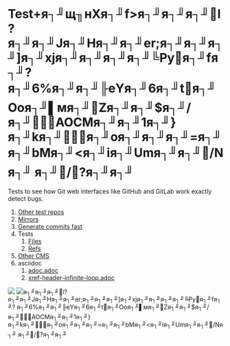 # Test+я┐╜щ╖нXя┐╜f>я┐╜я┐╜я┐╜l?я┐╜я┐╜Jя┐╜Hя┐╜я┐╜er;я┐╜я┐╜я┐╜]я┐╜xjя┐╜я┐╜я┐╜я┐╜╚Рyя┐╜fя┐╜? я┐╜6%я┐╜я┐╜╟еYя┐╜6я┐╜tя┐╜Ooя┐╜▌мя┐╜Zя┐╜я┐╜$я┐╜/я┐╜AOCMя┐╜я┐╜1я┐╜} я┐╜kя┐╜я┐╜oя┐╜я┐╜я┐╜=я┐╜я┐╜bMя┐╜<я┐╜iя┐╜Umя┐╜я┐╜/Nя┐╜	я┐╜/?я┐╜я┐╜


Tests to see how Git web interfaces like GitHub and GitLab work exactly detect bugs.

1.  [Other test repos](other-test-repos/README.md)
1.  [Mirrors](mirrors.md)
1.  [Generate commits fast](generate-commits-fast.md)
1.  Tests
    1.  [Files](files.md)
    1.  [Refs](refs.md)
1.  [Other CMS](other-cms.md)
1.  asciidoc
    1.  [adoc.adoc](adoc.adoc)
    1.  [xref-header-infinite-loop.adoc](xref-header-infinite-loop.adoc)

<img src="svg.svg">
<img src=+я┐╜щ╖нXя┐╜f>я┐╜я┐╜я┐╜l?я┐╜я┐╜Jя┐╜Hя┐╜я┐╜er;я┐╜я┐╜я┐╜]я┐╜xjя┐╜я┐╜я┐╜я┐╜╚Рyя┐╜fя┐╜? я┐╜6%я┐╜я┐╜╟еYя┐╜6я┐╜tя┐╜Ooя┐╜▌мя┐╜Zя┐╜я┐╜$я┐╜/я┐╜AOCMя┐╜я┐╜1я┐╜} я┐╜kя┐╜я┐╜oя┐╜я┐╜я┐╜=я┐╜я┐╜bMя┐╜<я┐╜iя┐╜Umя┐╜я┐╜/Nя┐╜	я┐╜/?я┐╜я┐╜
